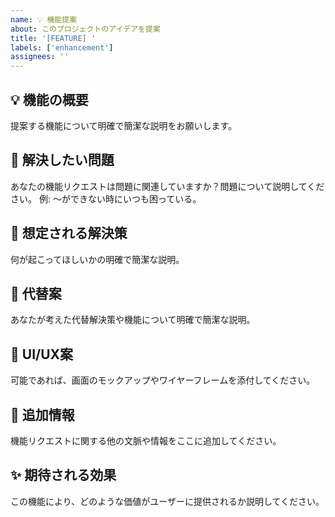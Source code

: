 ```yaml
---
name: 💡 機能提案
about: このプロジェクトのアイデアを提案
title: '[FEATURE] '
labels: ['enhancement']
assignees: ''
---
```


## 💡 機能の概要
提案する機能について明確で簡潔な説明をお願いします。

## 🎯 解決したい問題
あなたの機能リクエストは問題に関連していますか？問題について説明してください。
例: 〜ができない時にいつも困っている。

## 💭 想定される解決策
何が起こってほしいかの明確で簡潔な説明。

## 🔧 代替案
あなたが考えた代替解決策や機能について明確で簡潔な説明。

## 🎨 UI/UX案
可能であれば、画面のモックアップやワイヤーフレームを添付してください。

## 📝 追加情報
機能リクエストに関する他の文脈や情報をここに追加してください。

## ✨ 期待される効果
この機能により、どのような価値がユーザーに提供されるか説明してください。
